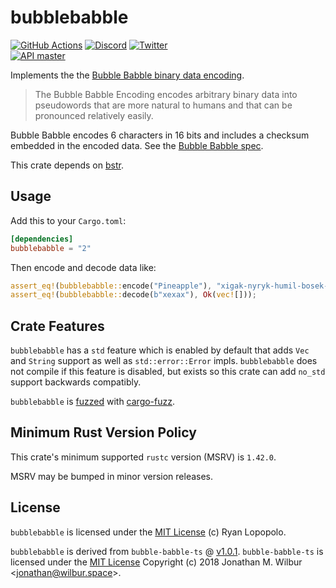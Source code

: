 # bubblebabble

[![GitHub Actions](https://github.com/artichoke/bubblebabble/workflows/CI/badge.svg)](https://github.com/artichoke/bubblebabble/actions)
[![Discord](https://img.shields.io/discord/607683947496734760)](https://discord.gg/QCe2tp2)
[![Twitter](https://img.shields.io/twitter/follow/artichokeruby?label=Follow&style=social)](https://twitter.com/artichokeruby)
<br>
[![API master](https://img.shields.io/badge/docs-master-blue.svg)](https://artichoke.github.io/bubblebabble/bubblebabble/)

Implements the the
[Bubble Babble binary data encoding](/spec/Bubble_Babble_Encoding.txt).

> The Bubble Babble Encoding encodes arbitrary binary data into pseudowords that
> are more natural to humans and that can be pronounced relatively easily.

Bubble Babble encodes 6 characters in 16 bits and includes a checksum embedded
in the encoded data. See the
[Bubble Babble spec](/spec/Bubble_Babble_Encoding.txt).

This crate depends on [bstr](https://crates.io/crates/bstr).

## Usage

Add this to your `Cargo.toml`:

```toml
[dependencies]
bubblebabble = "2"
```

Then encode and decode data like:

```rust
assert_eq!(bubblebabble::encode("Pineapple"), "xigak-nyryk-humil-bosek-sonax");
assert_eq!(bubblebabble::decode(b"xexax"), Ok(vec![]));
```

## Crate Features

`bubblebabble` has a `std` feature which is enabled by default that adds `Vec`
and `String` support as well as `std::error::Error` impls. `bubblebabble` does
not compile if this feature is disabled, but exists so this crate can add
`no_std` support backwards compatibly.

`bubblebabble` is [fuzzed](/fuzz/fuzz_targets) with
[cargo-fuzz](https://crates.io/crates/cargo-fuzz).

## Minimum Rust Version Policy

This crate's minimum supported `rustc` version (MSRV) is `1.42.0`.

MSRV may be bumped in minor version releases.

## License

`bubblebabble` is licensed under the [MIT License](/LICENSE) (c) Ryan Lopopolo.

`bubblebabble` is derived from `bubble-babble-ts` @
[v1.0.1](https://github.com/JonathanWilbur/bubble-babble-ts/tree/v1.0.1).
`bubble-babble-ts` is licensed under the
[MIT License](https://github.com/JonathanWilbur/bubble-babble-ts/blob/v1.0.1/LICENSE.txt)
Copyright (c) 2018 Jonathan M. Wilbur \<jonathan@wilbur.space\>.
